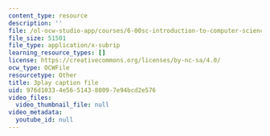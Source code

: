 ```yaml
---
content_type: resource
description: ''
file: /ol-ocw-studio-app/courses/6-00sc-introduction-to-computer-science-and-programming-spring-2011/976d10334e56514380097e94bcd2e576_SLvTCHhu5SE.vtt
file_size: 51501
file_type: application/x-subrip
learning_resource_types: []
license: https://creativecommons.org/licenses/by-nc-sa/4.0/
ocw_type: OCWFile
resourcetype: Other
title: 3play caption file
uid: 976d1033-4e56-5143-8009-7e94bcd2e576
video_files:
  video_thumbnail_file: null
video_metadata:
  youtube_id: null
---
```


